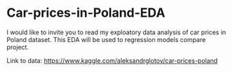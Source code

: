 # Car-prices-in-Poland-EDA
I would like to invite you to read my exploatory data analysis of car prices in Poland dataset. 
This EDA will be used to regression models compare project. 


Link to data: https://www.kaggle.com/aleksandrglotov/car-prices-poland
